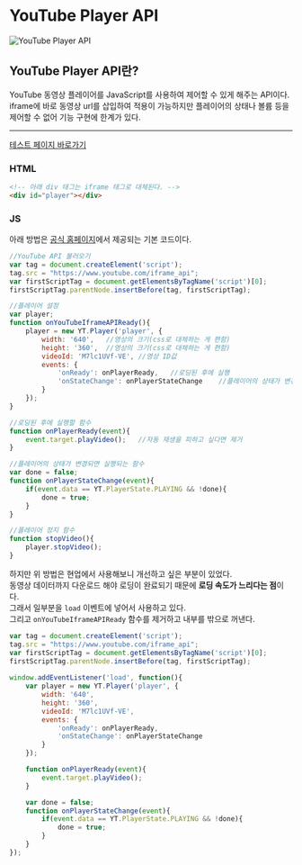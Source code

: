 # **YouTube Player API**

![YouTube Player API](https://fe-jw.github.io/J-Web/posts/221016/thumb.jpg)

## **YouTube Player API란?**
YouTube 동영상 플레이어를 JavaScript를 사용하여 제어할 수 있게 해주는 API이다.  
iframe에 바로 동영상 url를 삽입하여 적용이 가능하지만 플레이어의 상태나 볼륨 등을 제어할 수 없어 기능 구현에 한계가 있다.  

---

[테스트 페이지 바로가기](https://fe-jw.github.io/J-Web/posts/221016/youtube_api.html)

### **HTML**
```html
<!-- 아래 div 태그는 iframe 태그로 대체된다. -->
<div id="player"></div>
```

### **JS**
아래 방법은 [공식 홈페이지](https://developers.google.com/youtube/iframe_api_reference)에서 제공되는 기본 코드이다.  
```js
//YouTube API 불러오기
var tag = document.createElement('script');
tag.src = "https://www.youtube.com/iframe_api";
var firstScriptTag = document.getElementsByTagName('script')[0];
firstScriptTag.parentNode.insertBefore(tag, firstScriptTag);

//플레이어 설정
var player;
function onYouTubeIframeAPIReady(){
	player = new YT.Player('player', {
		width: '640',	//영상의 크기(css로 대체하는 게 편함)
		height: '360',	//영상의 크기(css로 대체하는 게 편함)
		videoId: 'M7lc1UVf-VE',	//영상 ID값
		events: {
			'onReady': onPlayerReady,	//로딩된 후에 실행
			'onStateChange': onPlayerStateChange	//플레이어의 상태가 변경되면 실행
		}
	});
}

//로딩된 후에 실행할 함수
function onPlayerReady(event){
	event.target.playVideo();	//자동 재생을 피하고 싶다면 제거
}

//플레이어의 상태가 변경되면 실행되는 함수
var done = false;
function onPlayerStateChange(event){
	if(event.data == YT.PlayerState.PLAYING && !done){
		done = true;
	}
}

//플레이어 정지 함수
function stopVideo(){
	player.stopVideo();
}
```

하지만 위 방법은 현업에서 사용해보니 개선하고 싶은 부분이 있었다.  
동영상 데이터까지 다운로드 해야 로딩이 완료되기 때문에 **로딩 속도가 느리다는 점**이다.  
그래서 일부분을 `load` 이벤트에 넣어서 사용하고 있다.  
그리고 `onYouTubeIframeAPIReady` 함수를 제거하고 내부를 밖으로 꺼낸다.
```js
var tag = document.createElement('script');
tag.src = "https://www.youtube.com/iframe_api";
var firstScriptTag = document.getElementsByTagName('script')[0];
firstScriptTag.parentNode.insertBefore(tag, firstScriptTag);
	
window.addEventListener('load', function(){
	var player = new YT.Player('player', {
		width: '640',
		height: '360',
		videoId: 'M7lc1UVf-VE',
		events: {
			'onReady': onPlayerReady,
			'onStateChange': onPlayerStateChange
		}
	});

	function onPlayerReady(event){
		event.target.playVideo();
	}

	var done = false;
	function onPlayerStateChange(event){
		if(event.data == YT.PlayerState.PLAYING && !done){
			done = true;
		}
	}
});
```